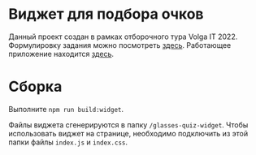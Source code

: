 # Виджет для подбора очков

Данный проект создан в рамках отборочного тура Volga IT 2022. Формулировку задания можно посмотреть [здесь](https://github.com/optimaxdev/volga-it-2022.git). Работающее приложение находится [здесь](https://quatters.github.io/glasses-quiz-widget/).

# Сборка

Выполните `npm run build:widget`.

Файлы виджета сгенерируются в папку `/glasses-quiz-widget`. Чтобы использовать виджет на странице, необходимо подключить из этой папки файлы `index.js` и `index.css`.

